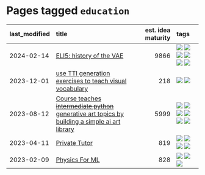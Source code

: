 # Pages tagged `education`

|last_modified|title|est. idea maturity|tags
|:---|:---|---:|:---|
|2024-02-14|[ELI5: history of the VAE](../ufldl_history.md)|9866|[![](https://img.shields.io/badge/tag-education-d548d8)](../tags/education.md) [![](https://img.shields.io/badge/tag-feature_learning-db71cb)](../tags/feature_learning.md) [![](https://img.shields.io/badge/tag-history-71e862)](../tags/history.md) [![](https://img.shields.io/badge/tag-history_of_science-ad342b)](../tags/history_of_science.md) [![](https://img.shields.io/badge/tag-publication-29349d)](../tags/publication.md) [![](https://img.shields.io/badge/tag-vae-a3a5e9)](../tags/vae.md)|
|2023-12-01|[use TTI generation exercises to teach visual vocabulary](../tti-for-visual-vocab.md)|218|[![](https://img.shields.io/badge/tag-course-43d799)](../tags/course.md) [![](https://img.shields.io/badge/tag-education-d548d8)](../tags/education.md)|
|2023-08-12|[Course teaches ~~intermediate python~~ generative art topics by building a simple ai art library](../Course_teaches_basic_python_by_building_a_simple_ai_art_library.md)|5999|[![](https://img.shields.io/badge/tag-curriculum-99b5f2)](../tags/curriculum.md) [![](https://img.shields.io/badge/tag-education-d548d8)](../tags/education.md) [![](https://img.shields.io/badge/tag-from_issue-394ee4)](../tags/from_issue.md) [![](https://img.shields.io/badge/tag-public_good-35d2ce)](../tags/public_good.md) [![](https://img.shields.io/badge/tag-publication-29349d)](../tags/publication.md) [![](https://img.shields.io/badge/tag-wip-4072a1)](../tags/wip.md)|
|2023-04-11|[Private Tutor](../private_tutor.md)|819|[![](https://img.shields.io/badge/tag-ai-5fba1d)](../tags/ai.md) [![](https://img.shields.io/badge/tag-discussion-587798)](../tags/discussion.md) [![](https://img.shields.io/badge/tag-education-d548d8)](../tags/education.md) [![](https://img.shields.io/badge/tag-startup-2c91b4)](../tags/startup.md)|
|2023-02-09|[Physics For ML](../physics_for_ml.md)|828|[![](https://img.shields.io/badge/tag-curriculum-99b5f2)](../tags/curriculum.md) [![](https://img.shields.io/badge/tag-education-d548d8)](../tags/education.md) [![](https://img.shields.io/badge/tag-publication-29349d)](../tags/publication.md)|